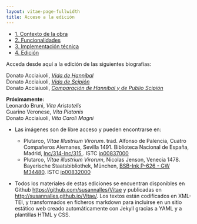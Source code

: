 ```yaml
---
layout: vitae-page-fullwidth
title: Acceso a la edición
---
```

 
<ul class="button-group">
<li><a href="{{site.url}}/Vitae/1" class="tiny button">1. Contexto de la obra</a></li>
<li><a href="{{site.url}}/Vitae/2" class="tiny button">2. Funcionalidades</a></li>
<li><a href="{{site.url}}/Vitae/3" class="tiny button">3. Implementación técnica</a></li>
<li><a href="{{site.url}}/Vitae/4" class="tiny button">4. Edición</a></li>
</ul>

Acceda desde aquí a la edición de las siguientes biografías:

Donato Acciaiuoli, [*Vida de Hanníbal*]({{site.url}}/Vitae/VH/index.html)<br/>
Donato Acciaiuoli, [*Vida de Scipión*]({{site.url}}/Vitae/VS/index.html)<br/>
Donato Acciaiuoli, [*Comparaçión de Hanníbal y de Publio Scipión*]({{site.url}}/Vitae/VHS/index.html)<br/>

**Próximamente:** <br/>
Leonardo Bruni, *Vita Aristotelis*<br/>
Guarino Veronese, *Vita Platonis*<br/>
Donato Acciaiuoli, *Vita Caroli Magni* <br/>

* Las imágenes son de libre acceso y pueden encontrarse en: 
	+ Plutarco, *Vitae Illustrium Virorum*. trad. Alfonso de Palencia, Cuatro Compañeros Alemanes, Sevilla 1491. Biblioteca Nacional de España, Madrid, [Inc/314-Inc/315 ](http://bdh.bne.es/bnesearch/detalle/bdh0000005043). ISTC [ip00837000](http://istc.bl.uk/search/search.html?operation=record&rsid=500544&q=0) 
	+ Plutarco, *Vitae illustrium Virorum*, Nicolas Jenson, Venecia 1478. Bayerische Staatsbibliothek, München, [BSB-Ink P-626 - GW M34480](http://daten.digitale-sammlungen.de/~db/0006/bsb00060043/images/index.html?id=00060043&groesser=&fip=yztseneayaenfsdrxdsydenyztseayaqrssdas&no=9&seite=1). ISTC [ip00832000](http://istc.bl.uk/search/search.html?operation=record&rsid=500539&q=0)
	
* Todos los materiales de estas ediciones se encuentran disponibles en Github <https://github.com/susannalles/Vitae> y publicadas en <http://susannalles.github.io/Vitae/>. Los textos están codificados en XML-TEI, y transformados en ficheros markdown para incluirse en un sitio estático web creado automáticamente con Jekyll gracias a YAML y a plantillas HTML y CSS. 

